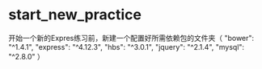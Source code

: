 # start_new_practice
开始一个新的Expres练习前，新建一个配置好所需依赖包的文件夹（    "bower": "^1.4.1",
  "express": "^4.12.3",
  "hbs": "^3.0.1",
  "jquery": "^2.1.4",
  "mysql": "^2.8.0"
）
